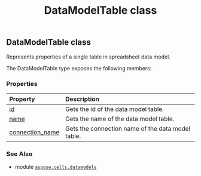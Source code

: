 ﻿---
title: DataModelTable class
second_title: Aspose.Cells for Python via .NET API References
description: 
type: docs
weight: 40
url: /aspose.cells.datamodels/datamodeltable/
is_root: false
---

## DataModelTable class

Represents properties of a single table in spreadsheet data model.



The DataModelTable type exposes the following members:

### Properties
| Property | Description |
| :- | :- |
| [id](/cells/python-net/aspose.cells.datamodels/datamodeltable/id) | Gets the id of the data model table. |
| [name](/cells/python-net/aspose.cells.datamodels/datamodeltable/name) | Gets the name of the data model table. |
| [connection_name](/cells/python-net/aspose.cells.datamodels/datamodeltable/connection_name) | Gets the connection name of the data model table. |



### See Also
* module [`aspose.cells.datamodels`](..)
